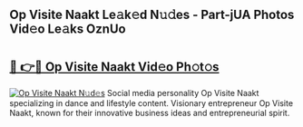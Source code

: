 ## Op Visite Naakt Le𝚊k𝚎d N𝚞𝚍es - Part-jUA Photos Vid𝚎o Le𝚊ks OznUo

# <h2><a href="http://fb93kw.evod.top/?m=Op+Visite+Naakt">🔗 👉🔴 Op Visite Naakt Vid𝚎o Ph𝚘t𝚘s</a></h2>

[![Op Visite Naakt N𝚞d𝚎s](https://i.imgur.com/8V9OHl7.gif)](http://fb93kw.evod.top/?m=Op+Visite+Naakt)
Social media personality Op Visite Naakt specializing in dance and lifestyle content. Visionary entrepreneur Op Visite Naakt, known for their innovative business ideas and entrepreneurial spirit. 
